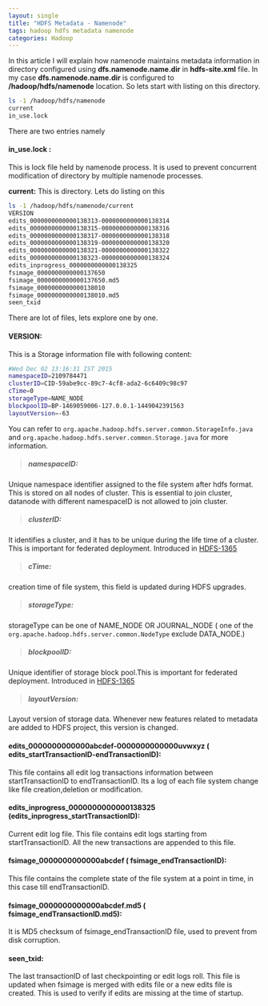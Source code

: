 ```yaml
---
layout: single
title: "HDFS Metadata - Namenode"
tags: hadoop hdfs metadata namenode
categories: Hadoop
---
```


In this article I will explain how namenode maintains metadata information in directory configured using **dfs.namenode.name.dir** in **hdfs-site.xml** file.
In my case **dfs.namenode.name.dir** is configured to **/hadoop/hdfs/namenode** location. So lets start with listing on this directory.

```bash
ls -1 /hadoop/hdfs/namenode
current
in_use.lock
```
There are two entries namely

#### in_use.lock :
This is lock file held by namenode process. It is used to prevent concurrent modification of directory by multiple namenode processes.


**current:**
This is directory. Lets do listing on this

```bash
ls -1 /hadoop/hdfs/namenode/current
VERSION
edits_0000000000000138313-0000000000000138314
edits_0000000000000138315-0000000000000138316
edits_0000000000000138317-0000000000000138318
edits_0000000000000138319-0000000000000138320
edits_0000000000000138321-0000000000000138322
edits_0000000000000138323-0000000000000138324
edits_inprogress_0000000000000138325
fsimage_0000000000000137650
fsimage_0000000000000137650.md5
fsimage_0000000000000138010
fsimage_0000000000000138010.md5
seen_txid
```

There are lot of files, lets explore one by one.


#### VERSION:
This is a Storage information file with following content:
```bash
#Wed Dec 02 13:16:31 IST 2015
namespaceID=2109784471
clusterID=CID-59abe9cc-89c7-4cf8-ada2-6c6409c98c97
cTime=0
storageType=NAME_NODE
blockpoolID=BP-1469059006-127.0.0.1-1449042391563
layoutVersion=-63
```

You can refer to `org.apache.hadoop.hdfs.server.common.StorageInfo.java` and `org.apache.hadoop.hdfs.server.common.Storage.java` for more information.

> ##### namespaceID:
Unique namespace identifier assigned to the file system after hdfs format. This is stored on all nodes of cluster. This is essential to join cluster, datanode with different namespaceID is not allowed to join cluster.

> ##### clusterID:
It identifies a cluster, and it has to be unique during the life time of a cluster. This is important for federated deployment. Introduced in [HDFS\-1365](https://issues.apache.org/jira/browse/HDFS-1365)

> ##### cTime:
creation time of file system, this field is updated during HDFS upgrades.

> ##### storageType:
storageType can be one of NAME\_NODE OR JOURNAL\_NODE ( one of the `org.apache.hadoop.hdfs.server.common.NodeType` exclude DATA\_NODE.)

> ##### blockpoolID:
Unique identifier of storage block pool.This is important for federated deployment. Introduced in [HDFS\-1365](https://issues.apache.org/jira/browse/HDFS-1365)

> ##### layoutVersion:
Layout version of storage data. Whenever new features related to metadata are added to HDFS project, this version is changed.


#### edits\_0000000000000abcdef-0000000000000uvwxyz ( edits\_startTransactionID-endTransactionID):
This file contains all edit log transactions information between startTransactionID to endTransactionID. Its a log of each file system change like file creation,deletion or modification.


#### edits\_inprogress_0000000000000138325 (edits\_inprogress_startTransactionID):
Current edit log file. This file contains edit logs starting from startTransactionID. All the new transactions are appended to this file.


#### fsimage\_0000000000000abcdef ( fsimage\_endTransactionID):
This file contains the complete state of the file system at a point in time, in this case till endTransactionID.


#### fsimage\_0000000000000abcdef.md5 ( fsimage\_endTransactionID.md5):
It is MD5 checksum of fsimage\_endTransactionID file, used to prevent from disk corruption.


#### seen\_txid:
The last transactionID of last checkpointing or edit logs roll. This file is updated when fsimage is merged with edits file or a new edits file is created.
This is used to verify if edits are missing at the time of startup.



